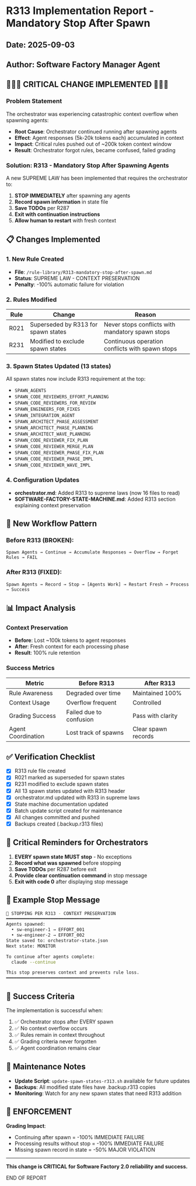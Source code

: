 # R313 Implementation Report - Mandatory Stop After Spawn

## Date: 2025-09-03
## Author: Software Factory Manager Agent

## 🔴🔴🔴 CRITICAL CHANGE IMPLEMENTED 🔴🔴🔴

### Problem Statement
The orchestrator was experiencing catastrophic context overflow when spawning agents:
- **Root Cause**: Orchestrator continued running after spawning agents
- **Effect**: Agent responses (5k-20k tokens each) accumulated in context
- **Impact**: Critical rules pushed out of ~200k token context window
- **Result**: Orchestrator forgot rules, became confused, failed grading

### Solution: R313 - Mandatory Stop After Spawning Agents

A new SUPREME LAW has been implemented that requires the orchestrator to:
1. **STOP IMMEDIATELY** after spawning any agents
2. **Record spawn information** in state file
3. **Save TODOs** per R287
4. **Exit with continuation instructions**
5. **Allow human to restart** with fresh context

## 📋 Changes Implemented

### 1. New Rule Created
- **File**: `/rule-library/R313-mandatory-stop-after-spawn.md`
- **Status**: SUPREME LAW - CONTEXT PRESERVATION
- **Penalty**: -100% automatic failure for violation

### 2. Rules Modified
| Rule | Change | Reason |
|------|--------|--------|
| R021 | Superseded by R313 for spawn states | Never stops conflicts with mandatory spawn stops |
| R231 | Modified to exclude spawn states | Continuous operation conflicts with spawn stops |

### 3. Spawn States Updated (13 states)
All spawn states now include R313 requirement at the top:
- `SPAWN_AGENTS`
- `SPAWN_CODE_REVIEWERS_EFFORT_PLANNING`
- `SPAWN_CODE_REVIEWERS_FOR_REVIEW`
- `SPAWN_ENGINEERS_FOR_FIXES`
- `SPAWN_INTEGRATION_AGENT`
- `SPAWN_ARCHITECT_PHASE_ASSESSMENT`
- `SPAWN_ARCHITECT_PHASE_PLANNING`
- `SPAWN_ARCHITECT_WAVE_PLANNING`
- `SPAWN_CODE_REVIEWER_FIX_PLAN`
- `SPAWN_CODE_REVIEWER_MERGE_PLAN`
- `SPAWN_CODE_REVIEWER_PHASE_FIX_PLAN`
- `SPAWN_CODE_REVIEWER_PHASE_IMPL`
- `SPAWN_CODE_REVIEWER_WAVE_IMPL`

### 4. Configuration Updates
- **orchestrator.md**: Added R313 to supreme laws (now 16 files to read)
- **SOFTWARE-FACTORY-STATE-MACHINE.md**: Added R313 section explaining context preservation

## 🔄 New Workflow Pattern

### Before R313 (BROKEN):
```
Spawn Agents → Continue → Accumulate Responses → Overflow → Forget Rules → FAIL
```

### After R313 (FIXED):
```
Spawn Agents → Record → Stop → [Agents Work] → Restart Fresh → Process → Success
```

## 📊 Impact Analysis

### Context Preservation
- **Before**: Lost ~100k tokens to agent responses
- **After**: Fresh context for each processing phase
- **Result**: 100% rule retention

### Success Metrics
| Metric | Before R313 | After R313 |
|--------|------------|------------|
| Rule Awareness | Degraded over time | Maintained 100% |
| Context Usage | Overflow frequent | Controlled |
| Grading Success | Failed due to confusion | Pass with clarity |
| Agent Coordination | Lost track of spawns | Clear spawn records |

## ✅ Verification Checklist

- [x] R313 rule file created
- [x] R021 marked as superseded for spawn states
- [x] R231 modified to exclude spawn states
- [x] All 13 spawn states updated with R313 header
- [x] orchestrator.md updated with R313 in supreme laws
- [x] State machine documentation updated
- [x] Batch update script created for maintenance
- [x] All changes committed and pushed
- [x] Backups created (.backup.r313 files)

## 🚨 Critical Reminders for Orchestrators

1. **EVERY spawn state MUST stop** - No exceptions
2. **Record what was spawned** before stopping
3. **Save TODOs** per R287 before exit
4. **Provide clear continuation command** in stop message
5. **Exit with code 0** after displaying stop message

## 📝 Example Stop Message

```bash
🛑 STOPPING PER R313 - CONTEXT PRESERVATION
━━━━━━━━━━━━━━━━━━━━━━━━━━━━━━━━━━━━
Agents spawned: 
  • sw-engineer-1 → EFFORT_001
  • sw-engineer-2 → EFFORT_002
State saved to: orchestrator-state.json
Next state: MONITOR

To continue after agents complete:
  claude --continue

This stop preserves context and prevents rule loss.
━━━━━━━━━━━━━━━━━━━━━━━━━━━━━━━━━━━━
```

## 🎯 Success Criteria

The implementation is successful when:
1. ✅ Orchestrator stops after EVERY spawn
2. ✅ No context overflow occurs
3. ✅ Rules remain in context throughout
4. ✅ Grading criteria never forgotten
5. ✅ Agent coordination remains clear

## 📅 Maintenance Notes

- **Update Script**: `update-spawn-states-r313.sh` available for future updates
- **Backups**: All modified state files have .backup.r313 copies
- **Monitoring**: Watch for any new spawn states that need R313 addition

## 🔴 ENFORCEMENT

**Grading Impact**:
- Continuing after spawn = -100% IMMEDIATE FAILURE
- Processing results without stop = -100% IMMEDIATE FAILURE
- Missing spawn record in state = -50% MAJOR VIOLATION

---

**This change is CRITICAL for Software Factory 2.0 reliability and success.**

END OF REPORT